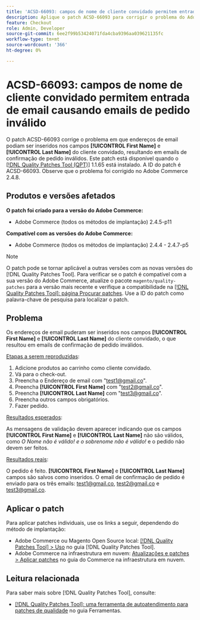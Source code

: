 ```yaml
---
title: 'ACSD-66093: campos de nome de cliente convidado permitem entrada de email causando emails de pedido inválido'
description: Aplique o patch ACSD-66093 para corrigir o problema do Adobe Commerce em que é possível inserir endereços de email nos campos de cliente convidado **[!UICONTROL First Name]** e **[!UICONTROL Last Name]** e enviar emails de confirmação de pedido inválidos.
feature: Checkout
role: Admin, Developer
source-git-commit: 6ee2f99b53424071fda4cba9396aa039621135fc
workflow-type: tm+mt
source-wordcount: '366'
ht-degree: 0%

---
```



# ACSD-66093: campos de nome de cliente convidado permitem entrada de email causando emails de pedido inválido

O patch ACSD-66093 corrige o problema em que endereços de email podiam ser inseridos nos campos **[!UICONTROL First Name]** e **[!UICONTROL Last Name]** do cliente convidado, resultando em emails de confirmação de pedido inválidos. Este patch está disponível quando o [[!DNL Quality Patches Tool (QPT)]](/help/tools/quality-patches-tool/quality-patches-tool-to-self-serve-quality-patches.md) 1.1.65 está instalado. A ID do patch é ACSD-66093. Observe que o problema foi corrigido no Adobe Commerce 2.4.8.

## Produtos e versões afetados

**O patch foi criado para a versão do Adobe Commerce:**

* Adobe Commerce (todos os métodos de implantação) 2.4.5-p11

**Compatível com as versões do Adobe Commerce:**

* Adobe Commerce (todos os métodos de implantação) 2.4.4 - 2.4.7-p5

>[!NOTE]
>
>O patch pode se tornar aplicável a outras versões com as novas versões do [!DNL Quality Patches Tool]. Para verificar se o patch é compatível com a sua versão do Adobe Commerce, atualize o pacote `magento/quality-patches` para a versão mais recente e verifique a compatibilidade na [[!DNL Quality Patches Tool]: página Procurar patches](https://experienceleague.adobe.com/tools/commerce-quality-patches/index.html?lang=pt-BR). Use a ID do patch como palavra-chave de pesquisa para localizar o patch.

## Problema

Os endereços de email puderam ser inseridos nos campos **[!UICONTROL First Name]** e **[!UICONTROL Last Name]** do cliente convidado, o que resultou em emails de confirmação de pedido inválidos.

<u>Etapas a serem reproduzidas</u>:

1. Adicione produtos ao carrinho como cliente convidado.
2. Vá para o check-out.
3. Preencha o Endereço de email com &quot;test1@gmail.co&quot;.
4. Preencha **[!UICONTROL First Name]** com &quot;<test2@gmail.co>&quot;.
5. Preencha **[!UICONTROL Last Name]** com &quot;<test3@gmail.co>&quot;.
6. Preencha outros campos obrigatórios.
7. Fazer pedido.

<u>Resultados esperados</u>:

As mensagens de validação devem aparecer indicando que os campos **[!UICONTROL First Name]** e **[!UICONTROL Last Name]** não são válidos, como *O Nome não é válido! e o sobrenome não é válido!* e o pedido não devem ser feitos.

<u>Resultados reais</u>:

O pedido é feito.
**[!UICONTROL First Name]** e **[!UICONTROL Last Name]** campos são salvos como inseridos.
O email de confirmação de pedido é enviado para os três emails: test1@gmail.co, test2@gmail.co e test3@gmail.co.

## Aplicar o patch

Para aplicar patches individuais, use os links a seguir, dependendo do método de implantação:

* Adobe Commerce ou Magento Open Source local: [[!DNL Quality Patches Tool] > Uso](/help/tools/quality-patches-tool/usage.md) no guia [!DNL Quality Patches Tool].
* Adobe Commerce na infraestrutura em nuvem: [Atualizações e patches > Aplicar patches](https://experienceleague.adobe.com/docs/commerce-cloud-service/user-guide/develop/upgrade/apply-patches.html?lang=pt-BR) no guia do Commerce na infraestrutura em nuvem.

## Leitura relacionada

Para saber mais sobre [!DNL Quality Patches Tool], consulte:

* [[!DNL Quality Patches Tool]: uma ferramenta de autoatendimento para patches de qualidade](/help/tools/quality-patches-tool/quality-patches-tool-to-self-serve-quality-patches.md) no guia Ferramentas.
